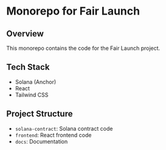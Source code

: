 # Monorepo for Fair Launch

## Overview

This monorepo contains the code for the Fair Launch project.

## Tech Stack

- Solana (Anchor)
- React
- Tailwind CSS

## Project Structure

- `solana-contract`: Solana contract code
- `frontend`: React frontend code
- `docs`: Documentation